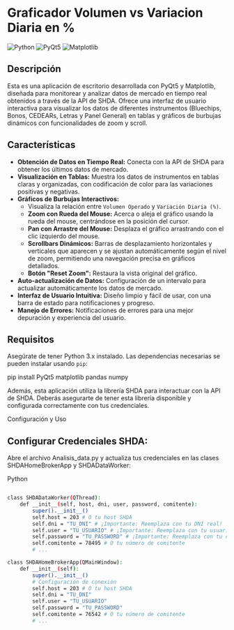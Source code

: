 # Graficador Volumen vs Variacion Diaria en %

![Python](https://img.shields.io/badge/Python-3.x-blue.svg)
![PyQt5](https://img.shields.io/badge/Qt-PyQt5-green.svg)
![Matplotlib](https://img.shields.io/badge/Plotting-Matplotlib-orange.svg)

## Descripción

Esta es una aplicación de escritorio desarrollada con PyQt5 y Matplotlib, diseñada para monitorear y analizar datos de mercado en tiempo real obtenidos a través de la API de SHDA. Ofrece una interfaz de usuario interactiva para visualizar los datos de diferentes instrumentos (Bluechips, Bonos, CEDEARs, Letras y Panel General) en tablas y gráficos de burbujas dinámicos con funcionalidades de zoom y scroll.

## Características

* **Obtención de Datos en Tiempo Real:** Conecta con la API de SHDA para obtener los últimos datos de mercado.
* **Visualización en Tablas:** Muestra los datos de instrumentos en tablas claras y organizadas, con codificación de color para las variaciones positivas y negativas.
* **Gráficos de Burbujas Interactivos:**
    * Visualiza la relación entre `Volumen Operado` y `Variación Diaria (%)`.
    * **Zoom con Rueda del Mouse:** Acerca o aleja el gráfico usando la rueda del mouse, centrándose en la posición del cursor.
    * **Pan con Arrastre del Mouse:** Desplaza el gráfico arrastrando con el clic izquierdo del mouse.
    * **Scrollbars Dinámicos:** Barras de desplazamiento horizontales y verticales que aparecen y se ajustan automáticamente según el nivel de zoom, permitiendo una navegación precisa en gráficos detallados.
    * **Botón "Reset Zoom":** Restaura la vista original del gráfico.
* **Auto-actualización de Datos:** Configuración de un intervalo para actualizar automáticamente los datos de mercado.
* **Interfaz de Usuario Intuitiva:** Diseño limpio y fácil de usar, con una barra de estado para notificaciones y progreso.
* **Manejo de Errores:** Notificaciones de errores para una mejor depuración y experiencia del usuario.

## Requisitos

Asegúrate de tener Python 3.x instalado.
Las dependencias necesarias se pueden instalar usando `pip`:




pip install PyQt5 matplotlib pandas numpy


Además, esta aplicación utiliza la librería SHDA para interactuar con la API de SHDA. Deberás asegurarte de tener esta librería disponible y configurada correctamente con tus credenciales.

Configuración y Uso

## Configurar Credenciales SHDA:
Abre el archivo Analisis_data.py y actualiza tus credenciales en las clases SHDAHomeBrokerApp y SHDADataWorker:

Python


```bash

class SHDADataWorker(QThread):
    def __init__(self, host, dni, user, password, comitente):
        super().__init__()
        self.host = 203 # O tu host SHDA
        self.dni = "TU_DNI" # ¡Importante: Reemplaza con tu DNI real!
        self.user = "TU_USUARIO" # ¡Importante: Reemplaza con tu usuario real!
        self.password = "TU_PASSWORD" # ¡Importante: Reemplaza con tu contraseña real!
        self.comitente = 78495 # O tu número de comitente
        # ...

class SHDAHomeBrokerApp(QMainWindow):
    def __init__(self):
        super().__init__()
        # Configuración de conexión
        self.host = 203 # O tu host SHDA
        self.dni = "TU_DNI"
        self.user = "TU_USUARIO"
        self.password = "TU_PASSWORD"
        self.comitente = 76542 # O tu número de comitente
        # ...
     
